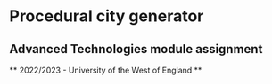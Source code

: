 # Procedural city generator
## Advanced Technologies module assignment
** 2022/2023 - University of the West of England **
